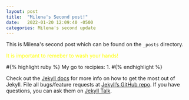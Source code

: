 ```yaml
---
layout: post
title:  "Milena's Second post!"
date:   2022-01-20 12:09:40 -0500
categories: Milena's second update
---
```

This is Milena's second post which can be found on the `_posts` directory. 

<span style="color:yellow"> It is important to remeber to wash your hands!</span>

#{% highlight ruby %}
My go to recipies:
1. 
#{% endhighlight %}

Check out the [Jekyll docs][jekyll-docs] for more info on how to get the most out of Jekyll. File all bugs/feature requests at [Jekyll’s GitHub repo][jekyll-gh]. If you have questions, you can ask them on [Jekyll Talk][jekyll-talk].

[jekyll-docs]: https://jekyllrb.com/docs/home
[jekyll-gh]:   https://github.com/jekyll/jekyll
[jekyll-talk]: https://talk.jekyllrb.com/
